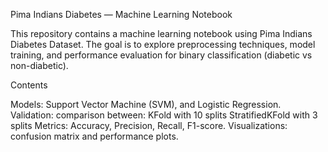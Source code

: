 Pima Indians Diabetes — Machine Learning Notebook


This repository contains a machine learning notebook using Pima Indians Diabetes Dataset.
The goal is to explore preprocessing techniques, model training, and performance evaluation for binary classification (diabetic vs non-diabetic).

Contents


  Models: Support Vector Machine (SVM), and Logistic Regression.
  Validation: comparison between:
  KFold with 10 splits
    StratifiedKFold with 3 splits
    Metrics: Accuracy, Precision, Recall, F1-score.
  Visualizations: confusion matrix and performance plots.
